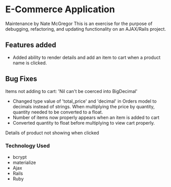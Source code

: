 # E-Commerce Application

Maintenance by Nate McGregor
This is an exercise for the purpose of debugging, refactoring, and updating functionality on an AJAX/Rails project.

## Features added

* Added ability to render details and add an item to cart when a product name is clicked.

## Bug Fixes

Items not adding to cart: 'Nil can't be coerced into BigDecimal'
  * Changed type value of 'total_price' and 'decimal' in Orders model to decimals instead of strings. When multiplying the price by quantity, quantity needed to be converted to a float.
  * Number of items now properly appears when an item is added to cart
  * Converted quantity to float before multiplying to view cart properly.

Details of product not showing when clicked


### Technology Used

* bcrypt
* materialize
* Ajax
* Rails
* Ruby
